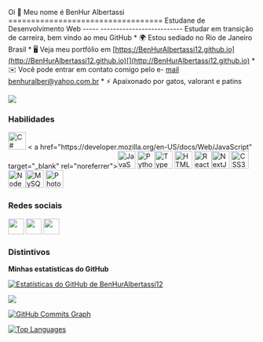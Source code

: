 Oi 👋 Meu nome é BenHur Albertassi ================================== Estudane de Desenvolvimento Web ----- -------------------------- Estudar em transição de carreira, bem vindo ao meu GitHub * 🌍 Estou sediado no Rio de Janeiro Brasil * 🖥️ Veja meu portfólio em [https://BenHurAlbertassi12.github.io](http://BenHurAlbertassi12.github.io)[](http://BenHurAlbertassi12.github.io) * ✉️ Você pode entrar em contato comigo pelo e- [mail benhuralber@yahoo.com.br](mailto:benhuralber@yahoo.com.br)[](mailto:benhuralber@yahoo.com.br) * ⚡ Apaixonado por gatos, valorant e patins

<a href="https://www.github.com/BenHurAlbertassi12" target="_blank" rel="noreferrer"><img src="https://img.shields.io/github/followers/BenHurAlbertassi12?logo =github&style=for-the-badge&color=0891b2&labelColor=1c1917" /></a>

### Habilidades


<p align="left">
<a href="https://docs.microsoft.com/en-us/dotnet/csharp/" target="_blank" rel="noreferrer"><img src="https: //raw.githubusercontent.com/danielcranney/readme-generator/main/public/icons/skills/csharp-colored.svg" width="36" height="36" alt="C#" /></a>
< a href="https://developer.mozilla.org/en-US/docs/Web/JavaScript" target="_blank" rel="noreferrer"><img src="https://raw.githubusercontent.com/ danielcranney/readme-generator/main/public/icons/skills/javascript-colored.svg" width="36" height="36" alt="JavaScript" /></a>
<a href="https:// www.python.org/" target="_blank" rel="
noreferrer"><img src="https://raw.githubusercontent.com/danielcranney/readme-generator/main/public/icons/skills/python-colored.svg" width="36" height="36" alt= "Python" /></a><a href="https://www.typescriptlang.org/" target="_blank" rel="noreferrer"><img src="https://raw.githubusercontent.com/danielcranney/readme-generator/main/ public/icons/skills/typescript-colored.svg" width="36" height="36" alt="TypeScript" /></a>
<a href="https://developer.mozilla.org/en- US/docs/Glossary/HTML5" target="_blank" rel="noreferrer"><img src="https://raw.githubusercontent.com/danielcranney/readme-generator/main/public/icons/skills/html5- coloured.svg" width="36" height="36" alt="HTML5" /></a>
<a href="https://reactjs.org/" target="_blank" rel="noreferrer"> <img src="https://raw.githubusercontent.
com/danielcranney/readme-generator/main/public/icons/skills/react-colored.svg" width="36" height="36" alt="React" /></a><a href="https://nextjs.org/docs" target="_blank" rel="noreferrer"><img src="https://raw.githubusercontent.com/danielcranney/readme-generator/main/public /icons/skills/nextjs-colored-dark.svg" width="36" height="36" alt="NextJs" /></a>
<a href="https://www.w3.org/TR /CSS/#css" target="_blank" rel="noreferrer"><img src="https://raw.githubusercontent.com/danielcranney/readme-generator/main/public/icons/skills/css3-colored. svg" width="36" height="36" alt="CSS3" /></a>
<a href="https://nodejs.org/en/" target="_blank" rel="noreferrer"> <img src="https://raw.githubusercontent.
com/danielcranney/readme-generator/main/public/icons/skills/nodejs-colored.svg" width="36" height="36" alt="NodeJS" /></a><a href="https://www.mysql.com/" target="_blank" rel="noreferrer"><img src="https://raw.githubusercontent.com/danielcranney/readme-generator/main/ public/icons/skills/mysql-colored.svg" width="36" height="36" alt="MySQL" /></a>
<a href="https://www.adobe.com/uk/ products/photoshop.html" target="_blank" rel="noreferrer"><img src="https://raw.githubusercontent.com/danielcranney/readme-generator/main/public/icons/skills/photoshop-colored- dark.svg" width="36" height="36" alt="Photoshop" /></a>
</p>


### Redes sociais

<p align="left"> </p> <a href="https://www.github.com/BenHurAlbertassi12" target="_blank" rel="noreferrer"><img src="https://raw.githubusercontent.com/danielcranney/readme-generator/main /public/icons/socials/github-dark.svg" width="32" height="32" /></a> <a href="http://www.instagram.com/benhuralbertassi" target="_blank " rel="noreferrer"><img src="https://raw.githubusercontent.com/danielcranney/readme-generator/main/public/icons/socials/instagram.svg" width="32" height="32" /></a> <a href="https://www.linkedin.com/in/benhur-albertassi-07bb7941/" target="_blank" rel="noreferrer"><img src="https://raw.githubusercontent.com/ danielcranney/readme-generator/main/public/icons/socials/linkedin.svg" width="32" height="32" /></a>

### Distintivos

<b>Minhas estatísticas do GitHub</b>

<a href="http://www.github.com/BenHurAlbertassi12"><img src="https://github-readme-stats.vercel.app/api?username=BenHurAlbertassi12&show_icons=true&hide=&count_private=true&title_color=0891b2&text_color =ffffff&icon_color=0891b2&bg_color=1c1917&hide_border=true&show_icons=true" alt="Estatísticas do GitHub de BenHurAlbertassi12" /></a>

<a href="http://www.github.com/BenHurAlbertassi12"><img src="https://github-readme-streak-stats.herokuapp.com/?user=BenHurAlbertassi12&stroke=ffffff&background=1c1917&ring=0891b2&fire= 0891b2&currStreakNum=ffffff&currStreakLabel=0891b2&sideNums=ffffff&sideLabels=ffffff&dates=ffffff&hide_border=true" /></a>

<a href="http://www.github.com/BenHurAlbertassi12"><img src="https://activity-graph.herokuapp.com/graph?username=BenHurAlbertassi12&bg_color=1c1917&color=ffffff&line=0891b2&point=ffffff&area_color=1c1917&area =true&hide_border=true&custom_title=GitHub%20Commits%20Graph" alt="GitHub Commits Graph" /></a>

<a href="https://github.com/BenHurAlbertassi12" align="left"><img src="https://github-readme-stats.vercel.app/api/top-langs/?username=BenHurAlbertassi12&langs_count =10&title_color=0891b2&text_color=ffffff&icon_color=0891b2&bg_color=1c1917&hide_border=true&locale=en&custom_title=Top%20%Languages" alt="Top Languages" /></a>
